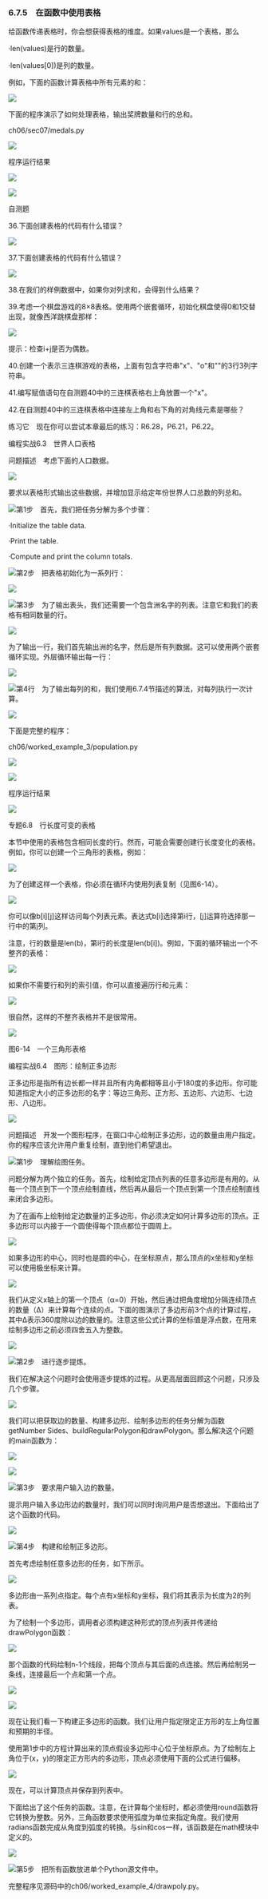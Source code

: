    

### 6.7.5　在函数中使用表格

给函数传递表格时，你会想获得表格的维度。如果values是一个表格，那么

·len(values)是行的数量。

·len(values[0])是列的数量。

例如，下面的函数计算表格中所有元素的和：

![](../Images/image06665.gif)

下面的程序演示了如何处理表格，输出奖牌数量和行的总和。

ch06/sec07/medals.py

![](0-Assets/Epubook/程序员编程语言经典合集（计算机科学丛书5册套装），javapython编程语言含经典教材龙书《编译原理》%20(Bruce%20Eckel%20%20Alfred%20V.%20Aho%20%20Monica%20S.%20Lam%20etc.)%20(Z-Library)/images/image06666.jpeg)

程序运行结果

![](../Images/image06667.gif)

![](../Images/image06668.gif)

自测题

36.下面创建表格的代码有什么错误？

![](../Images/image06669.gif)

37.下面创建表格的代码有什么错误？

![](../Images/image06670.gif)

38.在我们的样例数据中，如果你对列求和，会得到什么结果？

39.考虑一个棋盘游戏的8×8表格。使用两个嵌套循环，初始化棋盘使得0和1交替出现，就像西洋跳棋盘那样：

![](../Images/image06671.gif)

提示：检查i+j是否为偶数。

40.创建一个表示三连棋游戏的表格，上面有包含字符串"x"、"o"和""的3行3列字符串。

41.编写赋值语句在自测题40中的三连棋表格右上角放置一个"x"。

42.在自测题40中的三连棋表格中连接左上角和右下角的对角线元素是哪些？

练习它　现在你可以尝试本章最后的练习：R6.28，P6.21，P6.22。

编程实战6.3　世界人口表格

问题描述　考虑下面的人口数据。

![](0-Assets/Epubook/程序员编程语言经典合集（计算机科学丛书5册套装），javapython编程语言含经典教材龙书《编译原理》%20(Bruce%20Eckel%20%20Alfred%20V.%20Aho%20%20Monica%20S.%20Lam%20etc.)%20(Z-Library)/images/image06672.jpeg)

要求以表格形式输出这些数据，并增加显示给定年份世界人口总数的列总和。

![](0-Assets/Epubook/程序员编程语言经典合集（计算机科学丛书5册套装），javapython编程语言含经典教材龙书《编译原理》%20(Bruce%20Eckel%20%20Alfred%20V.%20Aho%20%20Monica%20S.%20Lam%20etc.)%20(Z-Library)/images/image05174.jpeg)第1步　首先，我们把任务分解为多个步骤：

·Initialize the table data.

·Print the table.

·Compute and print the column totals.

![](0-Assets/Epubook/程序员编程语言经典合集（计算机科学丛书5册套装），javapython编程语言含经典教材龙书《编译原理》%20(Bruce%20Eckel%20%20Alfred%20V.%20Aho%20%20Monica%20S.%20Lam%20etc.)%20(Z-Library)/images/image05174.jpeg)第2步　把表格初始化为一系列行：

![](../Images/image06673.gif)

![](0-Assets/Epubook/程序员编程语言经典合集（计算机科学丛书5册套装），javapython编程语言含经典教材龙书《编译原理》%20(Bruce%20Eckel%20%20Alfred%20V.%20Aho%20%20Monica%20S.%20Lam%20etc.)%20(Z-Library)/images/image05174.jpeg)第3步　为了输出表头，我们还需要一个包含洲名字的列表。注意它和我们的表格有相同数量的行。

![](../Images/image06674.gif)

为了输出一行，我们首先输出洲的名字，然后是所有列数据。这可以使用两个嵌套循环实现。外层循环输出每一行：

![](0-Assets/Epubook/程序员编程语言经典合集（计算机科学丛书5册套装），javapython编程语言含经典教材龙书《编译原理》%20(Bruce%20Eckel%20%20Alfred%20V.%20Aho%20%20Monica%20S.%20Lam%20etc.)%20(Z-Library)/images/image06675.jpeg)

![](0-Assets/Epubook/程序员编程语言经典合集（计算机科学丛书5册套装），javapython编程语言含经典教材龙书《编译原理》%20(Bruce%20Eckel%20%20Alfred%20V.%20Aho%20%20Monica%20S.%20Lam%20etc.)%20(Z-Library)/images/image05174.jpeg)第4行　为了输出每列的和，我们使用6.7.4节描述的算法，对每列执行一次计算。  

![](../Images/image06676.gif)

下面是完整的程序：

ch06/worked_example_3/population.py

![](0-Assets/Epubook/程序员编程语言经典合集（计算机科学丛书5册套装），javapython编程语言含经典教材龙书《编译原理》%20(Bruce%20Eckel%20%20Alfred%20V.%20Aho%20%20Monica%20S.%20Lam%20etc.)%20(Z-Library)/images/image06677.jpeg)

![](0-Assets/Epubook/程序员编程语言经典合集（计算机科学丛书5册套装），javapython编程语言含经典教材龙书《编译原理》%20(Bruce%20Eckel%20%20Alfred%20V.%20Aho%20%20Monica%20S.%20Lam%20etc.)%20(Z-Library)/images/image06678.jpeg)

程序运行结果

![](0-Assets/Epubook/程序员编程语言经典合集（计算机科学丛书5册套装），javapython编程语言含经典教材龙书《编译原理》%20(Bruce%20Eckel%20%20Alfred%20V.%20Aho%20%20Monica%20S.%20Lam%20etc.)%20(Z-Library)/images/image06679.jpeg)

专题6.8　行长度可变的表格

本节中使用的表格包含相同长度的行。然而，可能会需要创建行长度变化的表格。例如，你可以创建一个三角形的表格，例如：

![](../Images/image06680.gif)

为了创建这样一个表格，你必须在循环内使用列表复制（见图6-14）。

![](../Images/image06681.gif)

你可以像b[i][j]这样访问每个列表元素。表达式b[i]选择第i行，[j]运算符选择那一行中的第j列。

注意，行的数量是len(b)，第i行的长度是len(b[i])。例如，下面的循环输出一个不整齐的表格：

![](../Images/image06682.gif)

如果你不需要行和列的索引值，你可以直接遍历行和元素：

![](../Images/image06683.gif)

很自然，这样的不整齐表格并不是很常用。

![](0-Assets/Epubook/程序员编程语言经典合集（计算机科学丛书5册套装），javapython编程语言含经典教材龙书《编译原理》%20(Bruce%20Eckel%20%20Alfred%20V.%20Aho%20%20Monica%20S.%20Lam%20etc.)%20(Z-Library)/images/image06684.jpeg)

图6-14　一个三角形表格

编程实战6.4　图形：绘制正多边形

正多边形是指所有边长都一样并且所有内角都相等且小于180度的多边形。你可能知道指定大小的正多边形的名字：等边三角形、正方形、五边形、六边形、七边形、八边形。

![](../Images/image06685.gif)

问题描述　开发一个图形程序，在窗口中心绘制正多边形，边的数量由用户指定。你的程序应该允许用户重复绘制，直到他们希望退出。

![](0-Assets/Epubook/程序员编程语言经典合集（计算机科学丛书5册套装），javapython编程语言含经典教材龙书《编译原理》%20(Bruce%20Eckel%20%20Alfred%20V.%20Aho%20%20Monica%20S.%20Lam%20etc.)%20(Z-Library)/images/image05174.jpeg)第1步　理解绘图任务。

问题分解为两个独立的任务。首先，绘制给定顶点列表的任意多边形是有用的。从每一个顶点到下一个顶点绘制直线，然后再从最后一个顶点到第一个顶点绘制直线来闭合多边形。

为了在画布上绘制给定边数量的正多边形，你必须决定如何计算多边形的顶点。正多边形可以内接于一个圆使得每个顶点都位于圆周上。

![](0-Assets/Epubook/程序员编程语言经典合集（计算机科学丛书5册套装），javapython编程语言含经典教材龙书《编译原理》%20(Bruce%20Eckel%20%20Alfred%20V.%20Aho%20%20Monica%20S.%20Lam%20etc.)%20(Z-Library)/images/image06686.jpeg)

如果多边形的中心，同时也是圆的中心，在坐标原点，那么顶点的x坐标和y坐标可以使用极坐标来计算。

![](0-Assets/Epubook/程序员编程语言经典合集（计算机科学丛书5册套装），javapython编程语言含经典教材龙书《编译原理》%20(Bruce%20Eckel%20%20Alfred%20V.%20Aho%20%20Monica%20S.%20Lam%20etc.)%20(Z-Library)/images/image06687.jpeg)

我们从定义x轴上的第一个顶点（α=0）开始，然后通过把角度增加分隔连续顶点的数量（Δ）来计算每个连续的点。下面的图演示了多边形前3个点的计算过程，其中Δ表示360度除以边的数量的。注意这些公式计算的坐标值是浮点数，在用来绘制多边形之前必须四舍五入为整数。

![](0-Assets/Epubook/程序员编程语言经典合集（计算机科学丛书5册套装），javapython编程语言含经典教材龙书《编译原理》%20(Bruce%20Eckel%20%20Alfred%20V.%20Aho%20%20Monica%20S.%20Lam%20etc.)%20(Z-Library)/images/image06688.jpeg)

![](0-Assets/Epubook/程序员编程语言经典合集（计算机科学丛书5册套装），javapython编程语言含经典教材龙书《编译原理》%20(Bruce%20Eckel%20%20Alfred%20V.%20Aho%20%20Monica%20S.%20Lam%20etc.)%20(Z-Library)/images/image05174.jpeg)第2步　进行逐步提炼。

我们在解决这个问题时会使用逐步提炼的过程。从更高层面回顾这个问题，只涉及几个步骤。

![](../Images/image06689.gif)

我们可以把获取边的数量、构建多边形、绘制多边形的任务分解为函数getNumber Sides、buildRegularPolygon和drawPolygon。那么解决这个问题的main函数为：

![](../Images/image06690.gif)

![](0-Assets/Epubook/程序员编程语言经典合集（计算机科学丛书5册套装），javapython编程语言含经典教材龙书《编译原理》%20(Bruce%20Eckel%20%20Alfred%20V.%20Aho%20%20Monica%20S.%20Lam%20etc.)%20(Z-Library)/images/image06691.jpeg)

![](0-Assets/Epubook/程序员编程语言经典合集（计算机科学丛书5册套装），javapython编程语言含经典教材龙书《编译原理》%20(Bruce%20Eckel%20%20Alfred%20V.%20Aho%20%20Monica%20S.%20Lam%20etc.)%20(Z-Library)/images/image05174.jpeg)第3步　要求用户输入边的数量。

提示用户输入多边形边的数量时，我们可以同时询问用户是否想退出。下面给出了这个函数的代码。

![](0-Assets/Epubook/程序员编程语言经典合集（计算机科学丛书5册套装），javapython编程语言含经典教材龙书《编译原理》%20(Bruce%20Eckel%20%20Alfred%20V.%20Aho%20%20Monica%20S.%20Lam%20etc.)%20(Z-Library)/images/image06692.jpeg)

![](0-Assets/Epubook/程序员编程语言经典合集（计算机科学丛书5册套装），javapython编程语言含经典教材龙书《编译原理》%20(Bruce%20Eckel%20%20Alfred%20V.%20Aho%20%20Monica%20S.%20Lam%20etc.)%20(Z-Library)/images/image05174.jpeg)第4步　构建和绘制正多边形。

首先考虑绘制任意多边形的任务，如下所示。

![](0-Assets/Epubook/程序员编程语言经典合集（计算机科学丛书5册套装），javapython编程语言含经典教材龙书《编译原理》%20(Bruce%20Eckel%20%20Alfred%20V.%20Aho%20%20Monica%20S.%20Lam%20etc.)%20(Z-Library)/images/image06693.jpeg)

多边形由一系列点指定。每个点有x坐标和y坐标，我们将其表示为长度为2的列表。

为了绘制一个多边形，调用者必须构建这种形式的顶点列表并传递给drawPolygon函数：

![](../Images/image06694.gif)

那个函数的代码绘制n-1个线段，把每个顶点与其后面的点连接。然后再绘制另一条线，连接最后一个点和第一个点。

![](../Images/image06695.gif)

![](../Images/image06696.gif)

现在让我们看一下构建正多边形的函数。我们让用户指定限定正方形的左上角位置和预期的半径。

使用第1步中的方程计算出来的顶点假设多边形中心位于坐标原点。为了绘制左上角位于(x，y)的限定正方形内的多边形，顶点必须使用下面的公式进行偏移。

![](../Images/image06697.gif)

现在，可以计算顶点并保存到列表中。

下面给出了这个任务的函数。注意，在计算每个坐标时，都必须使用round函数将它转换为整数。另外，三角函数要求使用弧度为单位来指定角度。我们使用radians函数完成从角度到弧度的转换。与sin和cos一样，该函数是在math模块中定义的。

![](0-Assets/Epubook/程序员编程语言经典合集（计算机科学丛书5册套装），javapython编程语言含经典教材龙书《编译原理》%20(Bruce%20Eckel%20%20Alfred%20V.%20Aho%20%20Monica%20S.%20Lam%20etc.)%20(Z-Library)/images/image06698.jpeg)

![](0-Assets/Epubook/程序员编程语言经典合集（计算机科学丛书5册套装），javapython编程语言含经典教材龙书《编译原理》%20(Bruce%20Eckel%20%20Alfred%20V.%20Aho%20%20Monica%20S.%20Lam%20etc.)%20(Z-Library)/images/image05174.jpeg)第5步　把所有函数放进单个Python源文件中。

完整程序见源码中的ch06/worked_example_4/drawpoly.py。